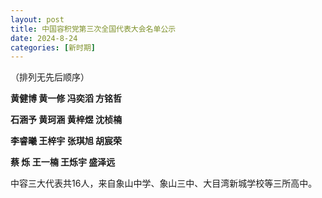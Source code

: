 ```yaml
---
layout: post
title: 中国容积党第三次全国代表大会名单公示
date: 2024-8-24
categories: [新时期]
---
```

（排列无先后顺序）

**黄健博 黄一修 冯奕滔 方铭哲**

**石涵予 黄珂涵 黄梓煜 沈桢楠**

**李睿曦 王梓宇 张琪旭 胡宸荣**

**蔡    烁 王一楠 王烁宇 盛泽远**

中容三大代表共16人，来自象山中学、象山三中、大目湾新城学校等三所高中。

